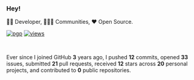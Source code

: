 ### Hey!

:man_technologist: Developer, :family_man_woman_girl: Communities, :hearts: Open Source.

[![pgp](https://img.shields.io/badge/pgp-0x437AB9C8F7E9BD8A-313131?style=flat&labelColor=545454&color=313131)](https://github.com/gentiangashi.pgp) [![views](https://komarev.com/ghpvc/?username=gentiangashi&style=flat&color=313131&label=views)](https://github.com/gentiangashi)

<br>

Ever since I joined GitHub **3** years ago, I pushed **12** commits, opened **33** issues, submitted **21** pull requests, received **12** stars across **20** personal projects, and contributed to **0** public repositories.
